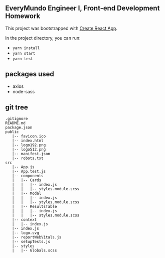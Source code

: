## EveryMundo Engineer I, Front-end Development Homework

This project was bootstrapped with [Create React App](https://github.com/facebook/create-react-app).

In the project directory, you can run:

- `yarn install`
- `yarn start`
- `yarn test`

## packages used

- axios
- node-sass

## git tree

```
.gitignore
README.md
package.json
public
   |-- favicon.ico
   |-- index.html
   |-- logo192.png
   |-- logo512.png
   |-- manifest.json
   |-- robots.txt
src
   |-- App.js
   |-- App.test.js
   |-- components
   |   |-- Cards
   |   |   |-- index.js
   |   |   |-- styles.module.scss
   |   |-- Modal
   |   |   |-- index.js
   |   |   |-- styles.module.scss
   |   |-- ResultsTable
   |   |   |-- index.js
   |   |   |-- styles.module.scss
   |-- context
   |   |-- index.js
   |-- index.js
   |-- logo.svg
   |-- reportWebVitals.js
   |-- setupTests.js
   |-- styles
   |   |-- Globals.scss
```
